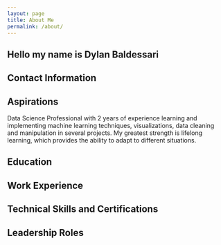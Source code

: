 ```yaml
---
layout: page
title: About Me
permalink: /about/
---
```


## Hello my name is Dylan Baldessari

## Contact Information


## Aspirations

Data Science Professional with 2 years of experience learning and implementing machine learning techniques, visualizations, data cleaning and manipulation in several projects. My greatest strength is lifelong learning, which provides the ability to adapt to different situations.

## Education


## Work Experience


## Technical Skills and Certifications

## Leadership Roles


